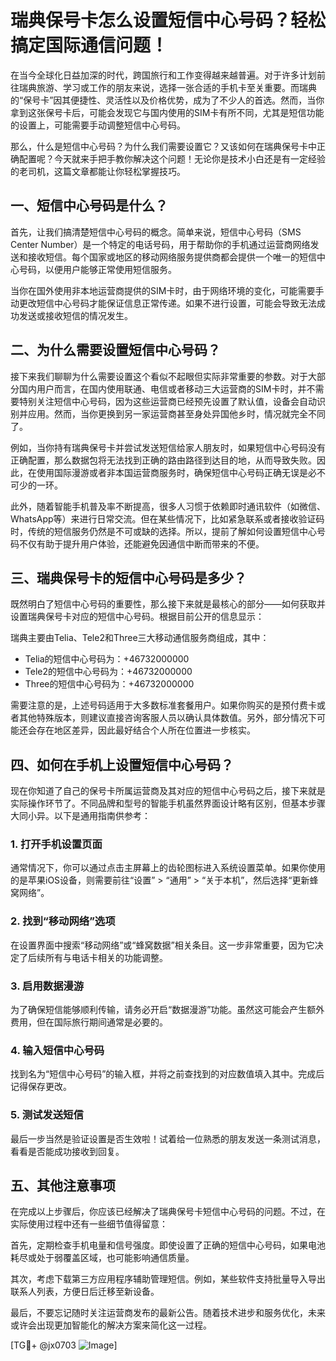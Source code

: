 # 瑞典保号卡怎么设置短信中心号码？轻松搞定国际通信问题！

在当今全球化日益加深的时代，跨国旅行和工作变得越来越普遍。对于许多计划前往瑞典旅游、学习或工作的朋友来说，选择一张合适的手机卡至关重要。而瑞典的“保号卡”因其便捷性、灵活性以及价格优势，成为了不少人的首选。然而，当你拿到这张保号卡后，可能会发现它与国内使用的SIM卡有所不同，尤其是短信功能的设置上，可能需要手动调整短信中心号码。

那么，什么是短信中心号码？为什么我们需要设置它？又该如何在瑞典保号卡中正确配置呢？今天就来手把手教你解决这个问题！无论你是技术小白还是有一定经验的老司机，这篇文章都能让你轻松掌握技巧。

## 一、短信中心号码是什么？

首先，让我们搞清楚短信中心号码的概念。简单来说，短信中心号码（SMS Center Number）是一个特定的电话号码，用于帮助你的手机通过运营商网络发送和接收短信。每个国家或地区的移动网络服务提供商都会提供一个唯一的短信中心号码，以便用户能够正常使用短信服务。

当你在国外使用非本地运营商提供的SIM卡时，由于网络环境的变化，可能需要手动更改短信中心号码才能保证信息正常传递。如果不进行设置，可能会导致无法成功发送或接收短信的情况发生。

## 二、为什么需要设置短信中心号码？

接下来我们聊聊为什么需要设置这个看似不起眼但实际非常重要的参数。对于大部分国内用户而言，在国内使用联通、电信或者移动三大运营商的SIM卡时，并不需要特别关注短信中心号码，因为这些运营商已经预先设置了默认值，设备会自动识别并应用。然而，当你更换到另一家运营商甚至身处异国他乡时，情况就完全不同了。

例如，当你持有瑞典保号卡并尝试发送短信给家人朋友时，如果短信中心号码没有正确配置，那么数据包将无法找到正确的路由路径到达目的地，从而导致失败。因此，在使用国际漫游或者非本国运营商服务时，确保短信中心号码正确无误是必不可少的一环。

此外，随着智能手机普及率不断提高，很多人习惯于依赖即时通讯软件（如微信、WhatsApp等）来进行日常交流。但在某些情况下，比如紧急联系或者接收验证码时，传统的短信服务仍然是不可或缺的选择。所以，提前了解如何设置短信中心号码不仅有助于提升用户体验，还能避免因通信中断而带来的不便。

## 三、瑞典保号卡的短信中心号码是多少？

既然明白了短信中心号码的重要性，那么接下来就是最核心的部分——如何获取并设置瑞典保号卡对应的短信中心号码。根据目前公开的信息显示：

瑞典主要由Telia、Tele2和Three三大移动通信服务商组成，其中：
- Telia的短信中心号码为：+46732000000
- Tele2的短信中心号码为：+46732000000
- Three的短信中心号码为：+46732000000

需要注意的是，上述号码适用于大多数标准套餐用户。如果你购买的是预付费卡或者其他特殊版本，则建议直接咨询客服人员以确认具体数值。另外，部分情况下可能还会存在地区差异，因此最好结合个人所在位置进一步核实。

## 四、如何在手机上设置短信中心号码？

现在你知道了自己的保号卡所属运营商及其对应的短信中心号码之后，接下来就是实际操作环节了。不同品牌和型号的智能手机虽然界面设计略有区别，但基本步骤大同小异。以下是通用指南供参考：

### 1. 打开手机设置页面
通常情况下，你可以通过点击主屏幕上的齿轮图标进入系统设置菜单。如果你使用的是苹果iOS设备，则需要前往“设置” > “通用” > “关于本机”，然后选择“更新蜂窝网络”。

### 2. 找到“移动网络”选项
在设置界面中搜索“移动网络”或“蜂窝数据”相关条目。这一步非常重要，因为它决定了后续所有与电话卡相关的功能调整。

### 3. 启用数据漫游
为了确保短信能够顺利传输，请务必开启“数据漫游”功能。虽然这可能会产生额外费用，但在国际旅行期间通常是必要的。

### 4. 输入短信中心号码
找到名为“短信中心号码”的输入框，并将之前查找到的对应数值填入其中。完成后记得保存更改。

### 5. 测试发送短信
最后一步当然是验证设置是否生效啦！试着给一位熟悉的朋友发送一条测试消息，看看是否能成功接收到回复。

## 五、其他注意事项

在完成以上步骤后，你应该已经解决了瑞典保号卡短信中心号码的问题。不过，在实际使用过程中还有一些细节值得留意：

首先，定期检查手机电量和信号强度。即使设置了正确的短信中心号码，如果电池耗尽或处于弱覆盖区域，也可能影响通信质量。

其次，考虑下载第三方应用程序辅助管理短信。例如，某些软件支持批量导入导出联系人列表，方便日后迁移至新设备。

最后，不要忘记随时关注运营商发布的最新公告。随着技术进步和服务优化，未来或许会出现更加智能化的解决方案来简化这一过程。

[TG💪+ @jx0703 ![Image](https://github.com/user-attachments/assets/dbca1d08-cadb-493c-b0ec-ad6f7a83f270)]
